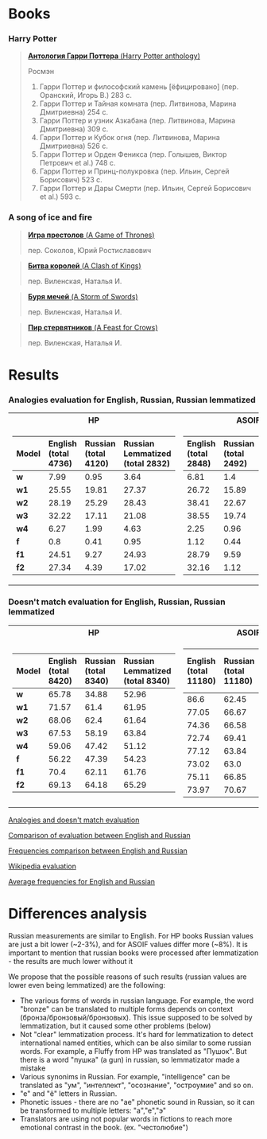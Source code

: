 # Books

### Harry Potter
>[**Антология Гарри Поттера** (Harry Potter anthology)](http://rosmean.ru//)
>
> Росмэн
> 1. Гарри Поттер и философский камень [ёфицировано] (пер. Оранский, Игорь В.) 283 с.
> 2. Гарри Поттер и Тайная комната (пер. Литвинова, Марина Дмитриевна) 254 с. 
> 3. Гарри Поттер и узник Азкабана (пер. Литвинова, Марина Дмитриевна) 309 с.
> 4. Гарри Поттер и Кубок огня (пер. Литвинова, Марина Дмитриевна) 526 с.
> 5. Гарри Поттер и Орден Феникса (пер. Голышев, Виктор Петрович et al.) 748 с.
> 6. Гарри Поттер и Принц-полукровка (пер. Ильин, Сергей Борисович) 523 с.
> 7. Гарри Поттер и Дары Смерти (пер. Ильин, Сергей Борисович et al.) 593 с.

### A song of ice and fire
>[**Игра престолов** (A Game of Thrones)](https://www.flip.kz/catalog?prod=5137)
>
>пер. Соколов, Юрий Ростиславович

>[**Битва королей** (A Clash of Kings)](https://www.flip.kz/catalog?prod=16682)
>
>пер. Виленская, Наталья И.

>[**Буря мечей** (A Storm of Swords)](https://www.flip.kz/catalog?prod=5147)
>
>пер. Виленская, Наталья И.

>[**Пир стервятников** (A Feast for Crows)](https://www.flip.kz/catalog?prod=253506)
>
>пер. Виленская, Наталья И.

# Results 

### Analogies evaluation for English, Russian, Russian lemmatized
<table>
<tr><th>HP</th><th>ASOIF</th></tr>
<tr><td>

| **Model** | **English (total 4736)** | **Russian (total 4120)** |**Russian Lemmatized (total 2832)** |
|:----------|:-------------------------|:---------------------|:-------------------------|
| **w**     | 7.99 | 0.95| 3.64 |
| **w1**    | 25.55 |19.81 | 27.37 |
| **w2**    | 28.19 | 25.29| 28.43 |
| **w3**    | 32.22 | 17.11| 21.08 |
| **w4**    | 6.27 | 1.99| 4.63 |
| **f**     | 0.8 | 0.41| 0.95 |
| **f1**    | 24.51 | 9.27| 24.93 |
| **f2**    | 27.34 | 4.39| 17.02 |
    
</td><td>

| **English (total 2848)** | **Russian (total 2492)**| **Russian Lemmatized (total 2234)** |
|:-------------- |:-------------------------|:-------------------------|
|6.81 | 1.4| 1.88 |
|26.72 | 15.89| 22.56 |
| 38.41 | 22.67| 28.02 |
|38.55 | 19.74| 22.07 |
| 2.25 | 0.96| 1.34 |
| 1.12 | 0.44| 2.6 |
| 28.79 | 9.59| 26.32 |
| 32.16 | 1.12|17.46 |

</td></tr> </table>

### Doesn't match evaluation for English, Russian, Russian lemmatized
<table>
<tr><th>HP</th><th>ASOIF</th></tr>
<tr><td>

| **Model** | **English (total 8420)** | **Russian (total 8340)** |**Russian Lemmatized (total 8340)** |
|:----------|:-------------------------|:---------------------|:-------------------------|
| **w**     | 65.78 | 34.88| 52.96 |
| **w1**    | 71.57 |61.4 | 61.95 |
| **w2**    | 68.06 | 62.4| 61.64 |
| **w3**    | 67.53 | 58.19| 63.84 |
| **w4**    | 59.06 | 47.42| 51.12 |
| **f**     | 56.22 | 47.39| 54.23 |
| **f1**    | 70.4 | 62.11| 61.76 |
| **f2**    | 69.13 | 64.18| 65.29 |
    
</td><td>

| **English (total 11180)** | **Russian (total 11180)**| **Russian Lemmatized (total 11180)** |
|:-------------- |:-------------------------|:-------------------------|
|86.6 | 62.45| 74.17 |
|77.05| 66.67| 68.18 |
| 74.36 | 66.58| 68.15 |
|72.74 | 69.41| 70.39 |
| 77.12 | 63.84| 73.43 |
| 73.02 | 63.0| 72.65 |
| 75.11 | 66.85| 68.8 |
| 73.97 | 70.67| 71.14 |

</td></tr> </table>

[Analogies and doesn't match evaluation](/evaluation/comparison_evaluation.md) 

[Comparison of evaluation between English and Russian](/evaluation/eng_rus_comparison.md) 

[Frequencies comparison between English and Russian](/evaluation/frequencies_comparison.md) 

[Wikipedia evaluation](/evaluation/wiki_evaluation.md) 

[Average frequencies for English and Russian](/evaluation/avg_frequencies_comparison.md) 


# Differences analysis

Russian measurements are similar to English. For HP books Russian values are just a bit lower (~2-3%), and for ASOIF values differ more (~8%). It is important to mention that russian books were processed after lemmatization - the results are much lower without it

We propose that the possible reasons of such results (russian values are lower even being lemmatized) are the following:

- The various forms of words in russian language. For example, the word "bronze" can be translated to multiple forms depends on context (бронза/бронзовый/бронзовых). This issue supposed to be solved by lemmatization, but it caused some other problems (below)
- Not "clear" lemmatization process. It's hard for lemmatization to detect international named entities, which can be also similar to some russian words. For example, a Fluffy from HP was translated as "Пушок". But there is a word "пушка" (a gun) in russian, so lemmatizator made a mistake
- Various synonims in Russian. For example, "intelligence" can be translated as "ум", "интеллект", "осознание", "остроумие" and so on.
- "е" and "ё" letters in Russian.
- Phonetic issues - there are no "ae" phonetic sound in Russian, so it can be transformed to multiple letters: "а","е","э"
- Translators are using not popular words in fictions to reach more emotional contrast in the book. (ex. "честолюбие")
